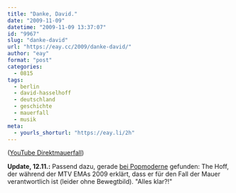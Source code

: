 ```yaml
---
title: "Danke, David."
date: "2009-11-09"
datetime: "2009-11-09 13:37:07"
id: "9967"
slug: "danke-david"
url: "https://eay.cc/2009/danke-david/"
author: "eay"
format: "post"
categories:
  - 0815
tags:
  - berlin
  - david-hasselhoff
  - deutschland
  - geschichte
  - mauerfall
  - musik
meta:
  - yourls_shorturl: "https://eay.li/2h"
---
```


 ([YouTube Direktmauerfall](http://www.youtube.com/watch?v=NxAd2sHtMf0))

**Update, 12.11.:** Passend dazu, gerade [bei Popmoderne](http://popmoderne.wordpress.com/2009/11/10/a-very-drunk-david-hasselhoff-explains-to-the-people-at-the-european-mtv-awards-2009-how-he-brought-down-the-wall/) gefunden: The Hoff, der während der MTV EMAs 2009 erklärt, dass er für den Fall der Mauer verantwortlich ist (leider ohne Bewegtbild). "Alles klar?!"
